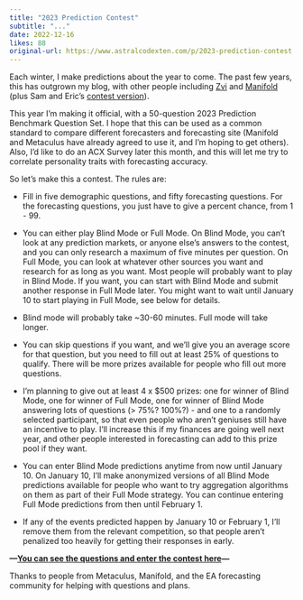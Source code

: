 ```yaml
---
title: "2023 Prediction Contest"
subtitle: "..."
date: 2022-12-16
likes: 88
original-url: https://www.astralcodexten.com/p/2023-prediction-contest
---
```

Each winter, I make predictions about the year to come. The past few years, this has outgrown my blog, with other people including [Zvi](https://thezvi.wordpress.com/2021/04/27/scott-alexander-2021-predictions-buy-sell-hold/) and [Manifold](https://manifold.markets/ACXBot) (plus Sam and Eric’s [contest version](https://astralcodexten.substack.com/p/predictions-for-2022-contest)).

This year I’m making it official, with a 50-question 2023 Prediction Benchmark Question Set. I hope that this can be used as a common standard to compare different forecasters and forecasting site (Manifold and Metaculus have already agreed to use it, and I’m hoping to get others). Also, I’d like to do an ACX Survey later this month, and this will let me try to correlate personality traits with forecasting accuracy.

So let’s make this a contest. The rules are:

  * Fill in five demographic questions, and fifty forecasting questions. For the forecasting questions, you just have to give a percent chance, from 1 - 99.

  * You can either play Blind Mode or Full Mode. On Blind Mode, you can’t look at any prediction markets, or anyone else’s answers to the contest, and you can only research a maximum of five minutes per question. On Full Mode, you can look at whatever other sources you want and research for as long as you want. Most people will probably want to play in Blind Mode. If you want, you can start with Blind Mode and submit another response in Full Mode later. You might want to wait until January 10 to start playing in Full Mode, see below for details.

  * Blind mode will probably take ~30-60 minutes. Full mode will take longer.

  * You can skip questions if you want, and we’ll give you an average score for that question, but you need to fill out at least 25% of questions to qualify. There will be more prizes available for people who fill out more questions.

  * I’m planning to give out at least 4 x $500 prizes: one for winner of Blind Mode, one for winner of Full Mode, one for winner of Blind Mode answering lots of questions (> 75%? 100%?) - and one to a randomly selected participant, so that even people who aren’t geniuses still have an incentive to play. I’ll increase this if my finances are going well next year, and other people interested in forecasting can add to this prize pool if they want.

  * You can enter Blind Mode predictions anytime from now until January 10. On January 10, I’ll make anonymized versions of all Blind Mode predictions available for people who want to try aggregation algorithms on them as part of their Full Mode strategy. You can continue entering Full Mode predictions from then until February 1.

  * If any of the events predicted happen by January 10 or February 1, I’ll remove them from the relevant competition, so that people aren’t penalized too heavily for getting their responses in early.




 **—[You can see the questions and enter the contest here](https://forms.gle/tzYf65Ffto6vrtU79)—**

Thanks to people from Metaculus, Manifold, and the EA forecasting community for helping with questions and plans.

